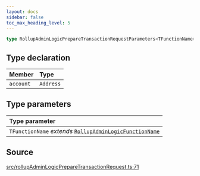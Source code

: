 ```yaml
---
layout: docs
sidebar: false
toc_max_heading_level: 5
---
```


```ts
type RollupAdminLogicPrepareTransactionRequestParameters<TFunctionName>: Omit<RollupAdminLogicPrepareFunctionDataParameters<TFunctionName>, "abi"> & object;
```

## Type declaration

| Member    | Type      |
| :-------- | :-------- |
| `account` | `Address` |

## Type parameters

| Type parameter                                                                              |
| :------------------------------------------------------------------------------------------ |
| `TFunctionName` _extends_ [`RollupAdminLogicFunctionName`](RollupAdminLogicFunctionName.md) |

## Source

[src/rollupAdminLogicPrepareTransactionRequest.ts:71](https://github.com/OffchainLabs/arbitrum-orbit-sdk/blob/9d5595a042e42f7d6b9af10a84816c98ea30f330/src/rollupAdminLogicPrepareTransactionRequest.ts#L71)
